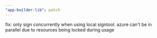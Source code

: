 ```yaml
---
"app-builder-lib": patch
---
```


fix: only sign concurrently when using local signtool. azure can't be in parallel due to resources being locked during usage
